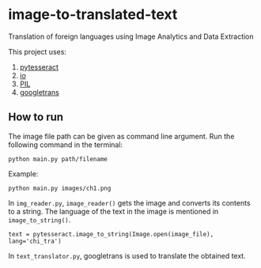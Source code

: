 # image-to-translated-text

Translation of foreign languages using Image Analytics and Data Extraction

This project uses: 
1. [pytesseract](https://pypi.org/project/pytesseract/)
2. [io](https://docs.python.org/3/library/io.html)
3. [PIL](https://pillow.readthedocs.io/en/stable/reference/Image.html)
4. [googletrans](https://pypi.org/project/googletrans/)

## How to run

The image file path can be given as command line argument.
Run the following command in the terminal:

```
python main.py path/filename
```
Example:
```
python main.py images/ch1.png
```

In `img_reader.py`, `image_reader()` gets the image and converts its contents to a string. The language of the text in the image is mentioned in `image_to_string()`.

`text = pytesseract.image_to_string(Image.open(image_file), lang='chi_tra')`

In `text_translator.py`, googletrans is used to translate the obtained text.